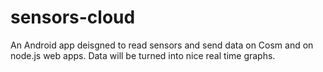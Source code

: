 sensors-cloud
=============

An Android app deisgned to read sensors and send data on Cosm and on node.js web apps. Data will be turned into nice real time graphs.
